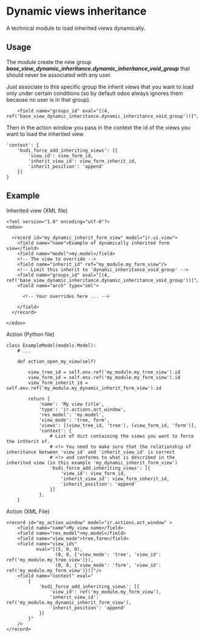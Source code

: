 # Dynamic views inheritance

A technical module to load inherited views dynamically.


## Usage


The module create the new group ***base_view_dynamic_inheritance.dynamic_inheritance_void_group*** that should never be associated with any user.

Just associate to this specific group the inherit views that you want to load only under certain conditions (so by default odoo always ignores them because no user is in that group).

        <field name="groups_id" eval="[(4, ref('base_view_dynamic_inheritance.dynamic_inheritance_void_group'))]"/>

Then in the action window you pass in the context the id of the views you want to load the inherited view.

    'context': {
        'bvdi_force_add_inheriting_views': [{
            'view_id': view_form_id,
            'inherit_view_id': view_form_inherit_id,
            'inherit_position': 'append'
        }]
    }

## Example

Inherited view (XML file)

    <?xml version="1.0" encoding="utf-8"?> 
    <odoo> 

      <record id="my_dynamic_inherit_form_view" model="ir.ui.view">
        <field name="name">Example of dynamically inherited form view</field>
        <field name="model">my.model</field>
        <!-- The view to override -->
        <field name="inherit_id" ref="my_module.my_form_view"/>
        <!-- Limit this inherit to 'dynamic_inheritance_void_group' -->
        <field name="groups_id" eval="[(4, ref('base_view_dynamic_inheritance.dynamic_inheritance_void_group'))]"/>
        <field name="arch" type="xml">

          <!-- Your overrides here ... -->

        </field>
      </record>

    </odoo> 

Action (Python file)

    class ExampleModel(models.Model):
        # ...
        
        def action_open_my_view(self)

            view_tree_id = self.env.ref('my_module.my_tree_view').id
            view_form_id = self.env.ref('my_module.my_form_view').id
            view_form_inherit_id = self.env.ref('my_module.my_dynamic_inherit_form_view').id

            return {
	            'name': 'My view title',
	            'type': 'ir.actions.act_window',
	            'res_model': 'my.model',
	            'view_mode': 'tree, form',
	            'views': [(view_tree_id, 'tree'), (view_form_id, 'form')],
	            'context': {
	                # List of dict containing the views you want to force the intherit of.
	                # <!> You need to make sure that the relationship of inheritance between 'view_id' and 'inherit_view_id' is correct
	                # <!> and conforms to what is described in the inherited view (in this example 'my_dynamic_inherit_form_view')
	                'bvdi_force_add_inheriting_views': [{
	                    'view_id': view_form_id,
	                    'inherit_view_id': view_form_inherit_id,
	                    'inherit_position': 'append'
	                }]
	            },
		}

Action (XML File)

    <record id="my_action_window" model="ir.actions.act_window" >
        <field name="name">My view name</field>
        <field name="res_model">my.model</field>
        <field name="view_mode">tree,form</field>
        <field name="view_ids"
               eval="[(5, 0, 0),
                      (0, 0, {'view_mode': 'tree', 'view_id': ref('my_module.my_tree_view')}),
                      (0, 0, {'view_mode': 'form', 'view_id': ref('my_module.my_form_view')})]"/>
        <field name="context" eval="
            {
                'bvdi_force_add_inheriting_views': [{
                    'view_id': ref('my_module.my_form_view'),
                    'inherit_view_id': ref('my_module.my_dynamic_inherit_form_view'),
                    'inherit_position': 'append'
                }]
            }"
        />
    </record>

